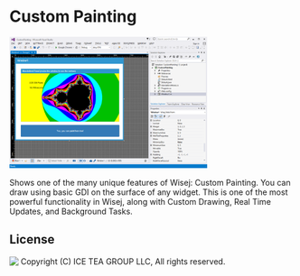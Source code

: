 Custom Painting
====

<img src="../Support/Images/CustomPainting.png" width="350" height="233">

Shows one of the many unique features of Wisej: Custom Painting. You can draw using basic GDI on the surface of any widget. This is one of the most powerful functionality in Wisej, along with Custom Drawing, Real Time Updates, and Background Tasks.

License
-------
<img src="http://iceteagroup.com/wp-content/uploads/2017/01/Square-64x64-trasp.png" height="20" align="top"> Copyright (C) ICE TEA GROUP LLC, All rights reserved.
